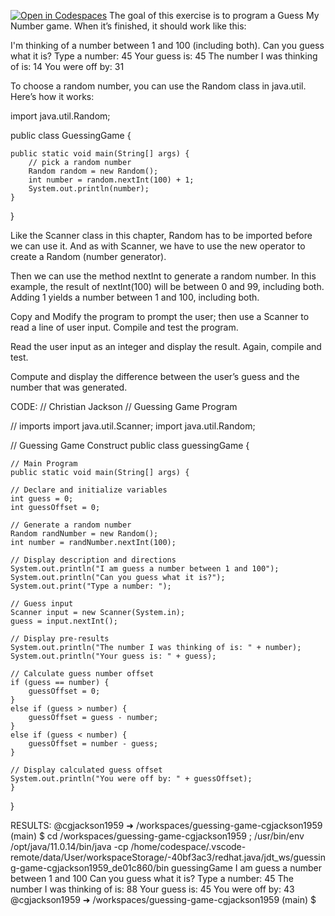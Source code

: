 [![Open in Codespaces](https://classroom.github.com/assets/launch-codespace-2972f46106e565e64193e422d61a12cf1da4916b45550586e14ef0a7c637dd04.svg)](https://classroom.github.com/open-in-codespaces?assignment_repo_id=20432333)
The goal of this exercise is to program a Guess My Number game. When it’s finished, it should work like this:

I'm thinking of a number between 1 and 100
(including both). Can you guess what it is?
Type a number: 45
Your guess is: 45
The number I was thinking of is: 14
You were off by: 31

To choose a random number, you can use the Random class in java.util. Here’s how it works:

import java.util.Random;

public class GuessingGame {

    public static void main(String[] args) {
        // pick a random number
        Random random = new Random();
        int number = random.nextInt(100) + 1;
        System.out.println(number);
    }
}

Like the Scanner class in this chapter, Random has to be imported before we can use it. And as with Scanner, we have to use the new operator to create a Random (number generator).

Then we can use the method nextInt to generate a random number. In this example, the result of nextInt(100) will be between 0 and 99, including both. Adding 1 yields a number between 1 and 100, including both.

Copy and Modify the program to prompt the user; then use a Scanner to read a line of user input. Compile and test the program.

Read the user input as an integer and display the result. Again, compile and test.

Compute and display the difference between the user’s guess and the number that was generated.

CODE:
// Christian Jackson
// Guessing Game Program

// imports
import java.util.Scanner;
import java.util.Random;

// Guessing Game Construct
public class guessingGame {

    // Main Program
    public static void main(String[] args) {

	// Declare and initialize variables
	int guess = 0;
	int guessOffset = 0;

	// Generate a random number
	Random randNumber = new Random();
	int number = randNumber.nextInt(100);

	// Display description and directions
	System.out.println("I am guess a number between 1 and 100");
	System.out.println("Can you guess what it is?");
	System.out.print("Type a number: ");

	// Guess input
	Scanner input = new Scanner(System.in);
	guess = input.nextInt();
	
	// Display pre-results
	System.out.println("The number I was thinking of is: " + number);
	System.out.println("Your guess is: " + guess);
	
	// Calculate guess number offset
	if (guess == number) {
		guessOffset = 0;
	}
	else if (guess > number) {
		guessOffset = guess - number;
	}
	else if (guess < number) {
		guessOffset = number - guess;
	}
	
	// Display calculated guess offset
	System.out.println("You were off by: " + guessOffset);
    }
}

RESULTS:
@cgjackson1959 ➜ /workspaces/guessing-game-cgjackson1959 (main) $  cd /workspaces/guessing-game-cgjackson1959 ; /usr/bin/env /opt/java/11.0.14/bin/java -cp /home/codespace/.vscode-remote/data/User/workspaceStorage/-40bf3ac3/redhat.java/jdt_ws/guessing-game-cgjackson1959_de01c860/bin guessingGame 
I am guess a number between 1 and 100
Can you guess what it is?
Type a number: 45
The number I was thinking of is: 88
Your guess is: 45
You were off by: 43
@cgjackson1959 ➜ /workspaces/guessing-game-cgjackson1959 (main) $ 
